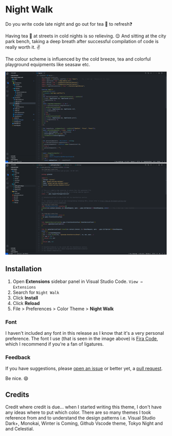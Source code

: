 # Night Walk

Do you write code late night and go out for tea 🍵 to refresh❓

Having tea 🍵 at streets in cold nights is so relieving. :relieved:
And sitting at the city park bench, taking a deep breath after successful compilation of code is really worth it. ✌️

The colour scheme is influenced by the cold breeze, tea and colorful playground equipments like seasaw etc.

![React text](./react.png)
![Golang text](./grpc.png)

## Installation

1. Open **Extensions** sidebar panel in Visual Studio Code. `View → Extensions`
1. Search for `Night Walk`
1. Click **Install**
1. Click **Reload**
1. File > Preferences > Color Theme > **Night Walk**

### Font

I haven't included any font in this release as I know that it's a very personal preference. The font I use (that is seen in the image above) is [Fira Code](https://github.com/tonsky/FiraCode), which I recommend if you're a fan of ligatures.

### Feedback

If you have suggestions, please [open an issue](https://github.com/parthw/vscode-night-walk-theme/issues) or better yet, a [pull request](https://github.com/parthw/vscode-night-walk-theme/pulls).

Be nice. 😄

## Credits

Credit where credit is due... when I started writing this theme, I don't have any ideas where to put which color. There are so many themes I took reference from and to understand the design patterns i.e. Visual Studio Dark+, Monokai, Winter is Coming, Github Vscode theme, Tokyo Night and and Celestial.
